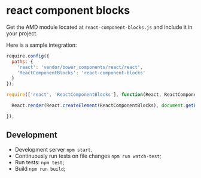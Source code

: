 # react component blocks

Get the AMD module located at `react-component-blocks.js` and include it in your project.

Here is a sample integration:

```js
require.config({
  paths: {
    'react': 'vendor/bower_components/react/react',
    'ReactComponentBlocks': 'react-component-blocks'
  }
});

require(['react', 'ReactComponentBlocks'], function(React, ReactComponentBlocks) {

  React.render(React.createElement(ReactComponentBlocks), document.getElementById('widget-container'));

});
```

## Development

* Development server `npm start`.
* Continuously run tests on file changes `npm run watch-test`;
* Run tests: `npm test`;
* Build `npm run build`;
